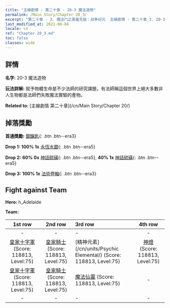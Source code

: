 ```yaml
---
title: "主線劇情 - 第二十章 - 20-3 魔法造物"
permalink: /Main Story/Chapter 20_3/
excerpt: "第二十章 - 3. 魔法门之英雄无敌：战争纪元  主線劇情 - 第二十章_3. 20-3 魔法造物"
last_modified_at: 2021-08-04
locale: cn
ref: "Chapter 20_3.md"
toc: false
classes: wide
---
```


## 詳情

 **名字:** 20-3 魔法造物

 **玩法詳解:** 賦予物體生命是不少法師的研究課題，有法師稱這個世界上絕大多數非人生物都是法師們失敗魔法實驗的產物。

 **Related to:** [主線劇情 第二十章](/cn/Main Story/Chapter 20/)

## 掉落獎勵

 **首通獎勵:** [銀鑰匙](/cn/Items/con_693/){: .btn .btn--era3}

 **Drop 1:** **100% 1x** [永恆水銀](/cn/Items/mat_70/){: .btn .btn--era5}

 **Drop 2:** **60% 0x** [神話硫磺](/cn/Items/mat_64/){: .btn .btn--era5}, **40% 1x** [神話硫磺](/cn/Items/mat_64/){: .btn .btn--era5}

 **Drop 3:** **100% 1x** [法術卷軸](/cn/Items/con_694/){: .btn .btn--era3}


## Fight against Team
 **Hero:** h_Adelaide

 **Team:**


  | 1st row | 2nd row | 3rd row | 4th row |
  |:----:|:----:|:----|:----:|
  | - | - | - | - |
  | [皇家十字軍](/cn/units/Swordsman/) (Score: 118813, Level:75)  | [皇家騎士](/cn/units/Cavalier/) (Score: 118813, Level:75)  | [精神元素](/cn/units/Psychic Elemental/) (Score: 118813, Level:75)  | [神燈](/cn/units/Genie/) (Score: 118813, Level:75)  |
  | [皇家十字軍](/cn/units/Swordsman/) (Score: 118813, Level:75)  | [皇家騎士](/cn/units/Cavalier/) (Score: 118813, Level:75)  | [魔法仙靈](/cn/units/Sprite/) (Score: 118813, Level:75)  | - |
  | - | - | - | - |


